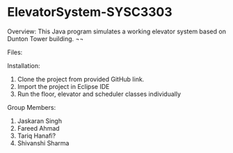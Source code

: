 # ElevatorSystem-SYSC3303

Overview: This Java program simulates a working elevator system based on Dunton Tower building.  ¬¬

Files:


Installation: 
1)	Clone the project from provided GitHub link.
2)	Import the project in Eclipse IDE
3)	Run the floor, elevator and scheduler classes individually 

Group Members:
1)	Jaskaran Singh 
2)	Fareed Ahmad
3)	Tariq Hanafi?
4)	Shivanshi Sharma
